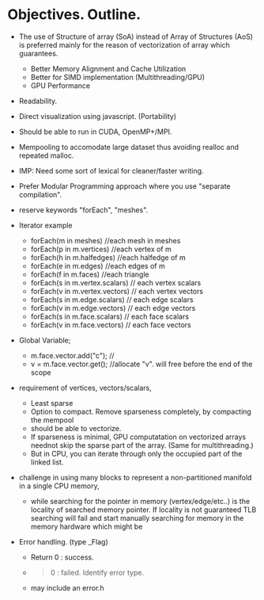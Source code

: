 # Objectives. Outline.

  * The use of Structure of array (SoA) instead of Array of Structures (AoS) is preferred mainly for the reason of vectorization of array which guarantees.
    * Better Memory Alignment and Cache Utilization
    * Better for SIMD implementation (Multithreading/GPU)
    * GPU Performance
  * Readability.

  * Direct visualization using javascript. (Portability)
  * Should be able to run in CUDA, OpenMP+/MPI.
  * Mempooling to accomodate large dataset thus avoiding realloc and repeated malloc.
  * IMP: Need some sort of lexical for cleaner/faster writing.
  * Prefer Modular Programming approach where you use "separate compilation". 
  * reserve keywords "forEach", "meshes". 
  * Iterator example
    * forEach(m in meshes) //each mesh in meshes
    * forEach(p in m.vertices)  //each vertex of m
    * forEach(h in m.halfedges) //each halfedge of m
    * forEach(e in m.edges) //each edges of m
    * forEach(f in m.faces) //each triangle
    * forEach(s in m.vertex.scalars) // each vertex scalars
    * forEach(v in m.vertex.vectors) // each vertex vectors 
    * forEach(s in m.edge.scalars) // each edge scalars
    * forEach(v in m.edge.vectors) // each edge vectors 
    * forEach(s in m.face.scalars) // each face scalars
    * forEach(v in m.face.vectors) // each face vectors 
  * Global Variable;
    * m.face.vector.add("c"); // 
    * v = m.face.vector.get(); //allocate "v". will free before the end of the scope
  * requirement of vertices, vectors/scalars, 
    * Least sparse
    * Option to compact. Remove sparseness completely, by compacting the mempool
    * should be able to vectorize. 
    * If sparseness is minimal, GPU computatation on vectorized arrays neednot skip the sparse part of the array.
         (Same for multithreading.)
    * But in CPU, you can  iterate through only the occupied part of the linked list.
  * challenge in using many blocks to represent a non-partitioned manifold in a single CPU memory, 
    * while searching for the pointer in memory (vertex/edge/etc..) is the locality of searched memory pointer. If locality is not guaranteed TLB searching will fail and start manually searching for memory in the memory hardware which might be  
  * Error handling. (type \_Flag) 
    * Return 0 : success.
    * > 0 : failed. Identify error type.
    * may include an error.h
